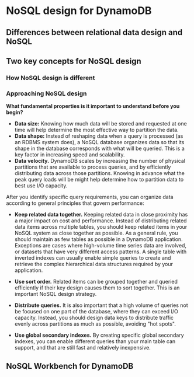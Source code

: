 # NoSQL design for DynamoDB

## Differences between relational data design and NoSQL

## Two key concepts for NoSQL design

### How NoSQL design is different

### Approaching NoSQL design

**What fundamental properties is it important to understand before you begin?**

* **Data size:** Knowing how much data will be stored and requested at one time will help determine the most effective way to partition the data.
* **Data shape:** Instead of reshaping data when a query is processed (as an RDBMS system does), a NoSQL database organizes data so that its shape in the database corresponds with what will be queried. This is a key factor in increasing speed and scalability.
* **Data velocity.** DynamoDB scales by increasing the number of physical partitions that are available to process queries, and by efficiently distributing data across those partitions. Knowing in advance what the peak query loads will be might help determine how to partition data to best use I/O capacity.

After you identify specific query requirements, you can organize data according to general principles that govern performance:

* **Keep related data together.** Keeping related data in close proximity has a major impact on cost and performance. Instead of distributing related data items across multiple tables, you should keep related items in your NoSQL system as close together as possible.
As a general rule, you should maintain as few tables as possible in a DynamoDB application.
Exceptions are cases where high-volume time series data are involved, or datasets that have very different access patterns. A single table with inverted indexes can usually enable simple queries to create and retrieve the complex hierarchical data structures required by your application.

* **Use sort order.** Related items can be grouped together and queried efficiently if their key design causes them to sort together. This is an important NoSQL design strategy.

* **Distribute queries.** It is also important that a high volume of queries not be focused on one part of the database, where they can exceed I/O capacity. Instead, you should design data keys to distribute traffic evenly across partitions as much as possible, avoiding "hot spots".

* **Use global secondary indexes.** By creating specific global secondary indexes, you can enable different queries than your main table can support, and that are still fast and relatively inexpensive.

## NoSQL Workbench for DynamoDB

